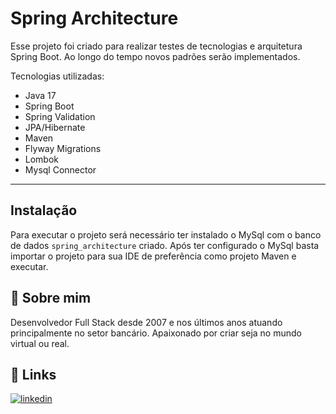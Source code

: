 
# Spring Architecture

Esse projeto foi criado para realizar testes de tecnologias e arquitetura Spring Boot. Ao longo do tempo novos padrões serão implementados.

Tecnologias utilizadas:

- Java 17
- Spring Boot
- Spring Validation
- JPA/Hibernate
- Maven 
- Flyway Migrations
- Lombok
- Mysql Connector

*******




## Instalação

Para executar o projeto será necessário ter instalado o MySql com o banco de dados `spring_architecture` criado. Após ter configurado o MySql basta importar o projeto para sua IDE de preferência como projeto Maven e executar.
    
## 🚀 Sobre mim
Desenvolvedor Full Stack desde 2007 e nos últimos anos atuando principalmente no setor bancário. Apaixonado por criar seja no mundo virtual ou real.




## 🔗 Links
[![linkedin](https://img.shields.io/badge/linkedin-0A66C2?style=for-the-badge&logo=linkedin&logoColor=white)](https://www.linkedin.com/in/alex-ribeiro-de-lima)

